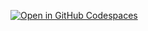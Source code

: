 
[![Open in GitHub Codespaces](https://github.com/codespaces/badge.svg)](https://codespaces.new/geovanams/WorkingWithRepo?quickstart=1&devcontainer_path=.devcontainer%2Fteste%2Fdevcontainer.json)
